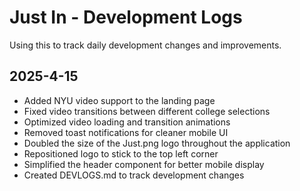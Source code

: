 # Just In - Development Logs

Using this to track daily development changes and improvements. 

## 2025-4-15

- Added NYU video support to the landing page
- Fixed video transitions between different college selections
- Optimized video loading and transition animations
- Removed toast notifications for cleaner mobile UI
- Doubled the size of the Just.png logo throughout the application
- Repositioned logo to stick to the top left corner
- Simplified the header component for better mobile display
- Created DEVLOGS.md to track development changes
